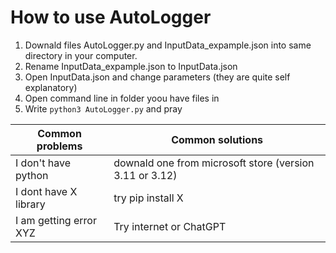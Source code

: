 # How to use AutoLogger

1. Downald files AutoLogger.py and InputData_expample.json into same directory in your computer.
2. Rename InputData_expample.json to InputData.json
3. Open InputData.json and change parameters (they are quite self explanatory)
4. Open command line in folder yoou have files in
5. Write ```python3 AutoLogger.py``` and pray



| Common problems  | Common solutions |
| ------------- | ------------- |
| I don't have python  | downald one from microsoft store (version 3.11 or 3.12)  |
| I dont have X library  | try pip install X  |
| I am getting error XYZ | Try internet or ChatGPT |


